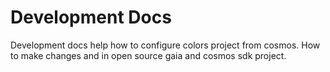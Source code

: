 # Development Docs

Development docs help how to configure colors project from cosmos. How to make changes and in open source gaia and  cosmos sdk project.